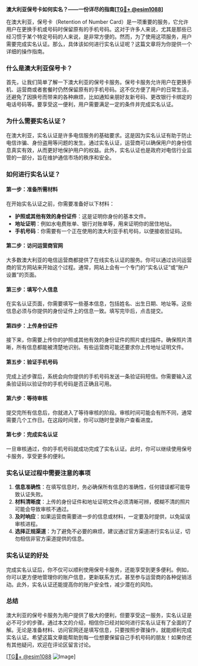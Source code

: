 **澳大利亚保号卡如何实名？——一份详尽的指南[[TG💪+ @esim1088](https://t.me/s/esim1088)]**

在澳大利亚，保号卡（Retention of Number Card）是一项重要的服务，它允许用户在更换手机或号码时保留原有的手机号码。这对于许多人来说，尤其是那些已经习惯于某个特定号码的人来说，是非常方便的。然而，为了使用这项服务，用户需要完成实名认证。那么，具体该如何进行实名认证呢？这篇文章将为你提供一个详细的操作指南。

### 什么是澳大利亚保号卡？

首先，让我们简单了解一下澳大利亚的保号卡服务。保号卡服务允许用户在更换手机、运营商或者套餐时仍然保留原有的手机号码。这不仅方便了用户的日常生活，还避免了因换号而带来的各种麻烦，比如通知亲朋好友新号码、更改银行卡绑定的电话号码等。要享受这一便利，用户需要满足一定的条件并完成实名认证。

### 为什么需要实名认证？

在澳大利亚，实名认证是许多电信服务的基础要求。这是因为实名认证有助于防止电信诈骗、身份盗用等问题的发生。通过实名认证，运营商可以确保用户的身份信息真实有效，从而更好地保护用户的权益。此外，实名认证也是政府对电信行业监管的一部分，旨在维护通信市场的秩序和安全。

### 如何进行实名认证？

#### 第一步：准备所需材料

在开始实名认证之前，你需要准备好以下材料：

- **护照或其他有效的身份证件**：这是证明你身份的基本文件。
- **地址证明**：例如水电费账单、银行对账单等，用来证明你的居住地址。
- **手机号码**：你需要有一个正在使用的澳大利亚手机号码，以便接收验证码。

#### 第二步：访问运营商官网

大多数澳大利亚的电信运营商都提供了在线实名认证的服务。你可以通过访问运营商的官方网站来开始这个过程。通常，网站上会有一个专门的“实名认证”或“账户设置”的页面。

#### 第三步：填写个人信息

在实名认证页面，你需要填写一些基本信息，包括姓名、出生日期、地址等。这些信息必须与你提供的身份证件上的信息一致。填写完毕后，点击提交。

#### 第四步：上传身份证件

接下来，你需要上传你的护照或其他有效的身份证件的照片或扫描件。确保照片清晰，所有信息都能被清楚地识别。有些运营商可能还要求你上传地址证明文件。

#### 第五步：验证手机号码

完成上述步骤后，系统会向你提供的手机号码发送一条验证码短信。你需要输入这条验证码以验证你的手机号码是否正确且可用。

#### 第六步：等待审核

提交完所有信息后，你就进入了等待审核的阶段。审核时间可能会有所不同，通常需要几个工作日。在这段时间里，你可以随时登录账户查看进度。

#### 第七步：完成实名认证

一旦审核通过，你的手机号码就成功完成了实名认证。此时，你可以继续使用保号卡服务，享受更多的便利。

### 实名认证过程中需要注意的事项

1. **信息准确性**：在填写信息时，务必确保所有信息的准确性，任何错误都可能导致认证失败。
2. **材料清晰度**：上传的身份证件和地址证明文件必须清晰可辨，模糊不清的照片可能会导致审核不通过。
3. **及时响应**：如果运营商需要进一步的信息或材料，一定要及时提供，以免延误审核进程。
4. **选择正规渠道**：为了避免不必要的麻烦，建议通过官方渠道进行实名认证，切勿相信非官方渠道提供的信息。

### 实名认证的好处

完成实名认证后，你不仅可以顺利使用保号卡服务，还能享受到更多便利。例如，你可以更方便地管理你的账户信息，更新联系方式，甚至参与运营商的各种促销活动。此外，实名认证还能提高你的账户安全性，减少潜在的风险。

### 总结

澳大利亚的保号卡服务为用户提供了极大的便利，但要享受这一服务，实名认证是必不可少的步骤。通过本文的介绍，相信你已经对如何进行实名认证有了全面的了解。无论是准备材料、访问官网还是填写信息，只要按照步骤操作，就能顺利完成实名认证。希望这篇文章能帮助到每一位想要保留自己手机号码的朋友！如果你还有其他疑问，欢迎在评论区留言讨论。

[[TG💪+ @esim1088](https://t.me/s/esim1088) ![Image](https://i.postimg.cc/4NQfJmqS/Snipaste-2025-05-13-00-14-12.png)]